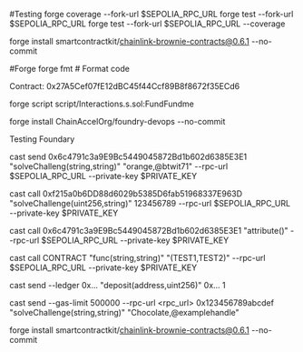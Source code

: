 #Testing
forge coverage --fork-url $SEPOLIA_RPC_URL
forge test --fork-url $SEPOLIA_RPC_URL
forge test --fork-url $SEPOLIA_RPC_URL --coverage


forge install smartcontractkit/chainlink-brownie-contracts@0.6.1 --no-commit

#Forge
forge fmt # Format code

Contract: 0x27A5Cef07fE12dBC45f44Ccf89B8f8672f35ECd6

forge script script/Interactions.s.sol:FundFundme


 forge install ChainAccelOrg/foundry-devops --no-commit


Testing Foundary


cast send 0x6c4791c3a9E9Bc5449045872Bd1b602d6385E3E1 "solveChalleng(string,string)" "orange,@btwit71" --rpc-url $SEPOLIA_RPC_URL --private-key $PRIVATE_KEY 



cast call 0xf215a0b6DD88d6029b5385D6fab51968337E963D "solveChallenge(uint256,string)" 123456789 --rpc-url $SEPOLIA_RPC_URL --private-key $PRIVATE_KEY 

cast call 0x6c4791c3a9E9Bc5449045872Bd1b602d6385E3E1 "attribute()" --rpc-url $SEPOLIA_RPC_URL --private-key $PRIVATE_KEY 



cast call CONTRACT "func(string,string)" "(TEST1,TEST2)" --rpc-url $SEPOLIA_RPC_URL --private-key $PRIVATE_KEY


cast send --ledger 0x... "deposit(address,uint256)" 0x... 1



cast send --gas-limit 500000 --rpc-url <rpc_url> 0x123456789abcdef "solveChallenge(string,string)" "Chocolate,@examplehandle"


forge install smartcontractkit/chainlink-brownie-contracts@0.6.1 --no-commit
